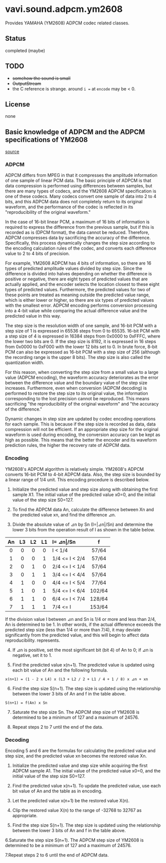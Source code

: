 # vavi.sound.adpcm.ym2608

Provides YAMAHA (YM2608) ADPCM codec related classes.

## Status

completed (maybe)

## TODO

 * ~~somehow the sound is small~~
 * ~~OutputStream~~
 * the C reference is strange. around `i =` at `encode` may be < 0.

## License

none

## Basic knowledge of ADPCM and the ADPCM specifications of YM2608

[source](https://web.archive.org/web/20111013151432/http://hackipedia.org/Platform/Sega/Genesis/hardware,%20FM%20synthesis,%20YM2608/html/adpcm.html)

### ADPCM

ADPCM differs from MPEG in that it compresses the amplitude information of one sample of linear PCM data. The basic
principle of ADPCM is that data compression is performed using differences between samples, but there are many types of
codecs, and the YM2608 ADPCM specification is one of these codecs. Many codecs convert one sample of data into 2 to 4
bits, and this ADPCM data does not completely return to its original waveform, and the performance of the codec is
reflected in its "reproducibility of the original waveform."

In the case of 16-bit linear PCM, a maximum of 16 bits of information is required to express the difference from the
previous sample, but if this is recorded as is (DPCM format), the data cannot be reduced. Therefore, ADPCM compresses
data by sacrificing the accuracy of the difference. Specifically, this process dynamically changes the step size
according to the encoding calculation rules of the codec, and converts each difference value to 2 to 4 bits of
precision.

For example, YM2608 ADPCM has 4 bits of information, so there are 16 types of predicted amplitude values divided by
step size. Since the difference is divided into halves depending on whether the difference is positive or negative,
there are eight types of predicted values that are actually applied, and the encoder selects the location closest to
these eight types of predicted values. Furthermore, the predicted values for two of these points are treated as
meaning outside the predicted value range, which is either lower or higher, so there are six types of predicted values
with the smallest error. ADPCM encoding performs conversion processing into a 4-bit value while comparing the actual
difference value and the predicted value in this way.

The step size is the resolution width of one sample, and 16-bit PCM with a step size of 1 is expressed in 65536 steps
from 0 to 65535. 16-bit PCM with a step size of 4 is expressed in 16384 steps from 0x0000 to 0xFFFC, where the lower two
bits are 0. If the step size is 8192, it is expressed in 16 steps from 0x0000 to 0xF000 with the lower 12 bits set to 0.
In brute force, 8-bit PCM can also be expressed as 16-bit PCM with a step size of 256 (although the recording range is
the upper 8 bits). The step size is also called the quantization width.

For this reason, when converting the step size from a small value to a large value (ADPCM encoding), the waveform
accuracy deteriorates as the error between the difference value and the boundary value of the step size increases.
Furthermore, even when conversion (ADPCM decoding) is performed to restore the step size to its original value, the
information corresponding to the lost precision cannot be reproduced. This means
sacrificing "the reproducibility of the original waveform" and "the accuracy of the difference."

Dynamic changes in step size are updated by codec encoding operations for each sample. This is because if the step size
is recorded as data, data compression will not be efficient. If an appropriate step size for the original waveform is
used during encoding, the conversion accuracy can be kept as high as possible. This means that the better the encoder
and its waveform prediction rules, the higher the recovery rate of ADPCM data.

### Encoding

YM2608's ADPCM algorithm is relatively simple. YM2608's ADPCM converts 16-bit PCM to 4-bit ADPCM data. Also, the step
size is bounded by a linear range of 1/4 unit. This encoding procedure is described below.

1. Initialize the predicted value and step size along with obtaining the first sample X1. The initial value of the
   predicted value x0=0, and the initial value of the step size S0=127.

2. To find the ADPCM data An, calculate the difference between Xn and the predicted value xn, and find the difference
   ⊿n.

3. Divide the absolute value of ⊿n by Sn (I=|⊿n|/Sn) and determine the lower 3 bits from the operation result of I as
   shown in the table below.

| An | L3 | L2 | L1 | I= ⊿n&#124;/Sn       |   f    |
|:--:|:--:|:--:|:--:|:---------------------|:------:|
| 0  | 0  | 0  | 0  | I &lt; 1/4           | 57/64  |
| 1  | 0  | 0  | 1  | 1/4 &lt;= I &lt; 2/4 | 57/64  |
| 2  | 0  | 1  | 0  | 2/4 &lt;= I &lt; 1/4 | 57/64  |
| 3  | 0  | 1  | 1  | 3/4 &lt;= I &lt; 4/4 | 57/64  |
| 4  | 1  | 0  | 0  | 4/4 &lt;= I &lt; 5/4 | 77/64  |
| 5  | 1  | 0  | 1  | 5/4 &lt;= I &lt; 6/4 | 102/64 |
| 6  | 1  | 1  | 0  | 6/4 &lt;= I &lt; 7/4 | 128/64 |
| 7  | 1  | 1  | 1  | 7/4 &lt;= I          | 153/64 |

If the division value I between ⊿n and Sn is 1/4 or more and less than 2/4, An is determined to be 1. In other words, if
the actual difference exceeds the predicted step size (less than 1/4 or more than 7/4), it may deviate significantly
from the predicted value, and this will begin to affect data reproducibility. represents.

4. If ⊿n is positive, set the most significant bit (bit 4) of An to 0; if ⊿n is negative, set it to 1.

5. Find the predicted value x(n+1). The predicted value is updated using each bit value of An and the following formula.

```
x(n+1) = (1 - 2 x L4) x (L3 + L2 / 2 + L1 / 4 + 1 / 8) x ⊿n + xn
```

6. Find the step size S(n+1). The step size is updated using the relationship between the lower 3 bits of An and f in
   the table above.

```
S(n+1) = f(An) x Sn
```

7. Saturate the step size Sn. The ADPCM step size of YM2608 is determined to be a minimum of 127 and a maximum of 24576.

8. Repeat steps 2 to 7 until the end of the data.

### Decoding

Encoding 5 and 6 are the formulas for calculating the predicted value and step size, and the predicted value xn becomes
the restored value Xn.

1. Initialize the predicted value and step size while acquiring the first ADPCM sample A1. The initial value of the
   predicted value x0=0, and the initial value of the step size S0=127.

2. Find the predicted value x(n+1). To update the predicted value, use each bit value of An and the table as in
   encoding.

3. Let the predicted value x(n+1) be the restored value X(n).

4. Clip the restored value X(n) to the range of -32768 to 32767 as appropriate.

5. Find the step size S(n+1). The step size is updated using the relationship between the lower 3 bits of An and f in
   the table above.

6.Saturate the step size S(n+1). The ADPCM step size of YM2608 is determined to be a minimum of 127 and a maximum of
24576.

7.Repeat steps 2 to 6 until the end of ADPCM data.
